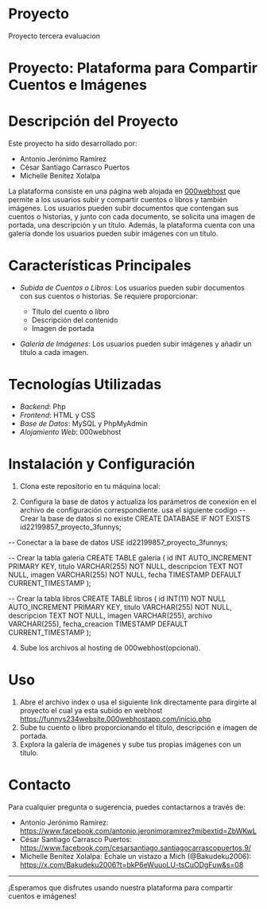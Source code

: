 # Proyecto
Proyecto tercera evaluacion
# Proyecto: Plataforma para Compartir Cuentos e Imágenes

# Descripción del Proyecto

Este proyecto ha sido desarrollado por:
- Antonio Jerónimo Ramírez
- César Santiago Carrasco Puertos
- Michelle Benítez Xolalpa

La plataforma consiste en una página web alojada en [000webhost](https://www.000webhost.com/) que permite a los usuarios subir y compartir cuentos o libros y también imágenes. Los usuarios pueden subir documentos que contengan sus cuentos o historias, y junto con cada documento, se solicita una imagen de portada, una descripción y un título. Además, la plataforma cuenta con una galería donde los usuarios pueden subir imágenes con un título.

# Características Principales

- *Subida de Cuentos o Libros*: Los usuarios pueden subir documentos con sus cuentos o historias. Se requiere proporcionar:
  - Título del cuento o libro
  - Descripción del contenido
  - Imagen de portada
  
- *Galería de Imágenes*: Los usuarios pueden subir imágenes y añadir un título a cada imagen.

# Tecnologías Utilizadas

- *Backend*: Php
- *Frontend*: HTML y CSS
- *Base de Datos*: MySQL y PhpMyAdmin
- *Alojamiento Web*: 000webhost

# Instalación y Configuración

1. Clona este repositorio en tu máquina local:

3. Configura la base de datos y actualiza los parámetros de conexión en el archivo de configuración correspondiente.
 usa el siguiente codigo
-- Crear la base de datos si no existe
CREATE DATABASE IF NOT EXISTS id22199857_proyecto_3funnys;

-- Conectar a la base de datos
USE id22199857_proyecto_3funnys;

-- Crear la tabla galeria
CREATE TABLE galeria (
    id INT AUTO_INCREMENT PRIMARY KEY,
    titulo VARCHAR(255) NOT NULL,
    descripcion TEXT NOT NULL,
    imagen VARCHAR(255) NOT NULL,
    fecha TIMESTAMP DEFAULT CURRENT_TIMESTAMP
);

-- Crear la tabla libros
CREATE TABLE libros (
    id INT(11) NOT NULL AUTO_INCREMENT PRIMARY KEY,
    titulo VARCHAR(255) NOT NULL,
    descripcion TEXT NOT NULL,
    imagen VARCHAR(255),
    archivo VARCHAR(255),
    fecha_creacion TIMESTAMP DEFAULT CURRENT_TIMESTAMP
);

4. Sube los archivos al hosting de 000webhost(opcional).

# Uso

1. Abre el archivo index o usa el siguiente link directamente para dirgirte al proyecto el cual ya esta subido en webhost
https://funnys234website.000webhostapp.com/inicio.php
2. Sube tu cuento o libro proporcionando el título, descripción e imagen de portada.
3. Explora la galería de imágenes y sube tus propias imágenes con un título.


# Contacto

Para cualquier pregunta o sugerencia, puedes contactarnos a través de:
- Antonio Jerónimo Ramírez: https://www.facebook.com/antonio.jeronimoramirez?mibextid=ZbWKwL
- César Santiago Carrasco Puertos: https://www.facebook.com/cesarsantiago.santiagocarrascopuertos.9/
- Michelle Benítez Xolalpa: Échale un vistazo a Mich (@Bakudeku2006): https://x.com/Bakudeku2006?t=bkP6eWuuoLU-tsCuODgFuw&s=08

---

¡Esperamos que disfrutes usando nuestra plataforma para compartir cuentos e imágenes!
